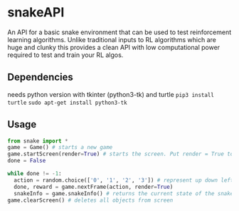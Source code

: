 # snakeAPI
An API for a basic snake environment that can be used to test reinforcement learning algorithms.
Unlike traditional inputs to RL algorithms which are huge and clunky this provides a clean API with low computational power required to test and train your RL algos.

## Dependencies
needs python version with tkinter (python3-tk) and turtle
``` pip3 install turtle ```
``` sudo apt-get install python3-tk ```

## Usage
```python 
from snake import *
game = Game() # starts a new game
game.startScreen(render=True) # starts the screen. Put render = True to see the output. False for speedy computations
done = False

while done != -1:
  action = random.choice(['0', '1', '2', '3']) # represent up down left right respectively
  done, reward = game.nextFrame(action, render=True)
  snakeInfo = game.snakeInfo() # returns the current state of the snake as a [headX, headY, foodX, foodY, [position_of_all_tail_elements]]
game.clearScreen() # deletes all objects from screen
